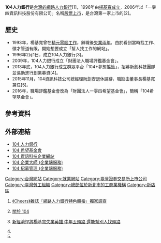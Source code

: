 **104人力銀行**是[台灣的](https://zh.wikipedia.org/wiki/台灣 "wikilink")[網路](https://zh.wikipedia.org/wiki/網路 "wikilink")[人力銀行](https://zh.wikipedia.org/wiki/人力銀行 "wikilink")\[1\]，1996年由[楊基寬成立](https://zh.wikipedia.org/wiki/楊基寬 "wikilink")，2006年以「一零四資訊科技股份有限公司」名稱[股票上市](https://zh.wikipedia.org/wiki/股票上市 "wikilink")，是台灣第一家上市的\[2\]。

## 歷史

  - 1993年，楊基寬曾在[精元電腦工作](https://zh.wikipedia.org/wiki/精元電腦 "wikilink")，辭職後[失業兩年](../Page/失業.md "wikilink")，由於看到當時找工作、徵才管道有限，開始想要成立「幫人找工作的網站」。
  - 1996年2月1日，成立104人力銀行\[3\]。
  - 2009年，104人力銀行成立「財團法人職場評鑑基金會」。
  - 2013年底，104人力銀行成立群眾平台「104+夢想搖籃」，招募新創科技團隊並協助進行創業募資\[4\]。
  - 2015年11月，104資訊科技公司總經理阮劍安退休請辭，職缺由董事長楊基寬兼任\[5\]。
  - 2016年，職場評鑑基金會改為「財團法人一零四希望基金會」，簡稱「104希望基金會」。

## 參考資料

## 外部連結

  - [104 人力銀行](https://www.104.com.tw/)
  - [104 希望基金會](https://104foundation.org.tw/)
  - [104 資訊科技企業網站](https://corp.104.com.tw/)
  - [104 企業大師 (企業端服務)](https://marketing.pro.104.com.tw/)
  - [104 招募管理 (企業端服務)](https://pro.104.com.tw/vip/)

[Category:台灣網站](https://zh.wikipedia.org/wiki/Category:台灣網站 "wikilink")
[Category:就業網站](https://zh.wikipedia.org/wiki/Category:就業網站 "wikilink")
[Category:臺灣證券交易所上市公司](https://zh.wikipedia.org/wiki/Category:臺灣證券交易所上市公司 "wikilink")
[Category:臺灣勞工組織](https://zh.wikipedia.org/wiki/Category:臺灣勞工組織 "wikilink")
[Category:總部位於新北市的工商業機構](https://zh.wikipedia.org/wiki/Category:總部位於新北市的工商業機構 "wikilink")
[Category:新店區](https://zh.wikipedia.org/wiki/Category:新店區 "wikilink")

1.  [《Cheers》雜誌「網路人力銀行特色體檢」獨家調查](http://www.cheers.com.tw/article/article.action?id=5022410)
2.  [關於 104](http://www.104.com.tw/about/)
3.  [新經濟悍將楊基寬失業英雄 中年丟頭路
    還能幫別人找頭路](https://www.104.com.tw/cfdocs/2000/pressroom/message900606.htm)

4.
5.